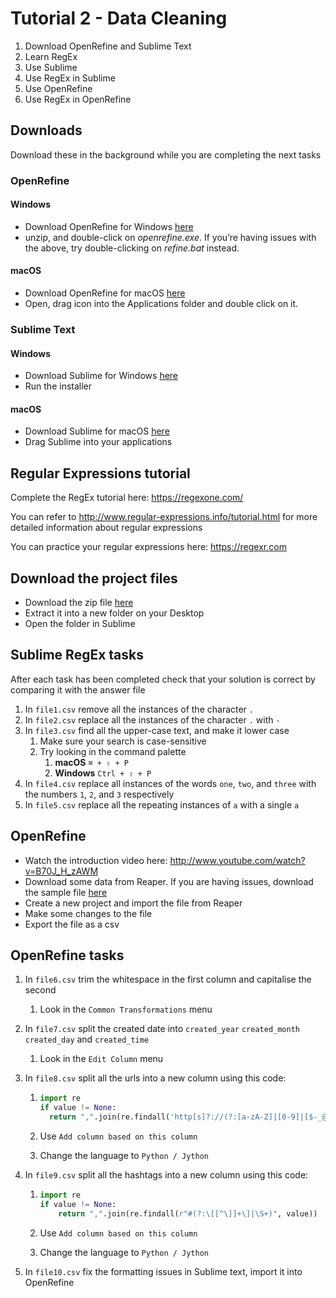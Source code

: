 # Tutorial 2 - Data Cleaning

1. Download OpenRefine and Sublime Text
2. Learn RegEx
3. Use Sublime
4. Use RegEx in Sublime
5. Use OpenRefine
6. Use RegEx in OpenRefine

## Downloads

Download these in the background while you are completing the next tasks

### OpenRefine

#### Windows

- Download OpenRefine for Windows [here](https://github.com/OpenRefine/OpenRefine/releases/download/2.7-rc.2/openrefine-win-2.7-rc.2.zip)
- unzip, and double-click on *openrefine.exe*. If you’re 
  having issues with the above, try double-clicking on *refine.bat* instead.

#### macOS

- Download OpenRefine for macOS [here](https://github.com/OpenRefine/OpenRefine/releases/download/2.7-rc.2/openrefine-mac-2.7-rc.2.dmg)
- Open, drag icon into the Applications folder and double click on it.

### Sublime Text

#### Windows

- Download Sublime for Windows [here](https://download.sublimetext.com/Sublime%20Text%20Build%203126%20Setup.exe)
- Run the installer

#### macOS

- Download Sublime for macOS [here](https://download.sublimetext.com/Sublime%20Text%20Build%203126.dmg)
- Drag Sublime into your applications

## Regular Expressions tutorial

Complete the RegEx tutorial here: https://regexone.com/

You can refer to http://www.regular-expressions.info/tutorial.html for more detailed information about regular expressions

You can practice your regular expressions here: https://regexr.com

## Download the project files

- Download the zip file [here](files/tut2.zip)
- Extract it into a new folder on your Desktop
- Open the folder in Sublime


## Sublime RegEx tasks

After each task has been completed check that your solution is correct by comparing it with the answer file

1. In `file1.csv` remove all the instances of the character `.` 
2. In `file2.csv` replace all the instances of the character `.` with `-`
3. In `file3.csv` find all the upper-case text, and make it lower case
   1. Make sure your search is case-sensitive
   2. Try looking in the command palette
      1. **macOS** `⌘ + ⇧ + P`
      2. **Windows** `Ctrl + ⇧ + P`
4. In `file4.csv` replace all instances of the words `one`, `two`, and `three` with the numbers `1`, `2`, and `3` respectively
5. In `file5.csv` replace all the repeating instances of `a` with a single `a`

## OpenRefine

- Watch the introduction video here: http://www.youtube.com/watch?v=B70J_H_zAWM
- Download some data from Reaper. If you are having issues, download the sample file [here](files/reaper_sample.csv)
- Create a new project and import the file from Reaper
- Make some changes to the file
- Export the file as a csv

## OpenRefine tasks

1. In `file6.csv` trim the whitespace in the first column and capitalise the second

   1. Look in the `Common Transformations` menu

2. In `file7.csv` split the created date into `created_year` `created_month` `created_day` and `created_time`

   1. Look in the `Edit Column` menu

3. In `file8.csv` split all the urls into a new column using this code:

   1. ```python
      import re
      if value != None:
      	return ",".join(re.findall('http[s]?://(?:[a-zA-Z]|[0-9]|[$-_@.&+]|[!*\(\),]|(?:%[0-9a-fA-F][0-9a-fA-F]))+', value))
      ```

   2. Use `Add column based on this column`

   3. Change the language to `Python / Jython`

4. In `file9.csv` split all the hashtags into a new column using this code:

   1. ```python
      import re
      if value != None:
          return ",".join(re.findall(r"#(?:\[[^\]]+\]|\S+)", value))
      ```

   2. Use `Add column based on this column`

   3. Change the language to `Python / Jython`

5. In `file10.csv` fix the formatting issues in Sublime text, import it into OpenRefine



